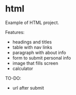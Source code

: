 # html

Example of HTML project.

Features:
- headings and titles
- table with nav links
- paragraph with about info
- form to submit personal info
- image that fills screen
- calculator

TO-DO:
- url after submit
